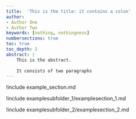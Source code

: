 ```yaml
---
title:  'This is the title: it contains a colon'
author:
- Author One
- Author Two
keywords: [nothing, nothingness]
numbersections: true
toc: true
toc_depth: 2
abstract: |
    This is the abstract.
    
    It consists of two paragraphs
---
```


!include example_section.md

!include examplesubfolder_1/examplesection_1.md

!include examplesubfolder_2/examplesection_2.md

